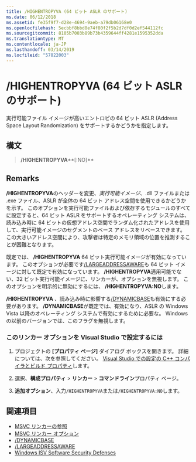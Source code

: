 ```yaml
---
title: /HIGHENTROPYVA (64 ビット ASLR のサポート)
ms.date: 06/12/2018
ms.assetid: fe35f9f7-d28e-4694-9aeb-a79db06168e0
ms.openlocfilehash: 5ecbbf8bbd8e74f80f2f5b2d7df0d2ef544112fc
ms.sourcegitcommit: 8105b7003b89b73b4359644ff4281e1595352dda
ms.translationtype: MT
ms.contentlocale: ja-JP
ms.lasthandoff: 03/14/2019
ms.locfileid: "57822003"
---
```

# <a name="highentropyva-support-64-bit-aslr"></a>/HIGHENTROPYVA (64 ビット ASLR のサポート)

実行可能ファイル イメージが高いエントロピの 64 ビット ASLR (Address Space Layout Randomization) をサポートするかどうかを指定します。

## <a name="syntax"></a>構文

> **/HIGHENTROPYVA****[:NO]**

## <a name="remarks"></a>Remarks

**/HIGHENTROPYVA**のヘッダーを変更、*実行可能イメージ*、.dll ファイルまたは .exe ファイル、ASLR が全体の 64 ビット アドレス空間を使用できるかどうかを示す。 このオプションを実行可能ファイルおよび依存するモジュールのすべてに設定すると、64 ビット ASLR をサポートするオペレーティング システムは、読み込み時に 64 ビットの仮想アドレス空間でランダム化されたアドレスを使用して、実行可能イメージのセグメントのベース アドレスをリベースできます。 この大きいアドレス空間により、攻撃者は特定のメモリ領域の位置を推測することが困難となります。

既定では、 **/HIGHENTROPYVA** 64 ビット実行可能イメージが有効になっています。 このオプションが必要です[/LARGEADDRESSAWARE](largeaddressaware-handle-large-addresses.md)も 64 ビット イメージに対して既定で有効になっています。 **/HIGHENTROPYVA**適用可能でない、32 ビット実行可能イメージに、リンカーが、オプションを無視します。 このオプションを明示的に無効にするには、 **/HIGHENTROPYVA:NO**します。

**/HIGHENTROPYVA** 、読み込み時に影響する[/DYNAMICBASE](dynamicbase-use-address-space-layout-randomization.md)も有効にする必要があります。 **/DYNAMICBASE**が既定では、有効になり、ASLR の Windows Vista 以降のオペレーティング システムで有効にするために必要な。 Windows の以前のバージョンでは、このフラグを無視します。

### <a name="to-set-this-linker-option-in-visual-studio"></a>このリンカー オプションを Visual Studio で設定するには

1. プロジェクトの **[プロパティ ページ]** ダイアログ ボックスを開きます。 詳細については、次を参照してください。 [Visual Studio での設定の C++ コンパイラとビルド プロパティ](../working-with-project-properties.md)します。

1. 選択、**構成プロパティ** > **リンカー** > **コマンドライン**プロパティ ページ。

1. **追加オプション**、入力`/HIGHENTROPYVA`または`/HIGHENTROPYVA:NO`します。

## <a name="see-also"></a>関連項目

- [MSVC リンカーの参照](linking.md)
- [MSVC リンカー オプション](linker-options.md)
- [/DYNAMICBASE](dynamicbase-use-address-space-layout-randomization.md)
- [/LARGEADDRESSAWARE](largeaddressaware-handle-large-addresses.md)
- [Windows ISV Software Security Defenses](https://msdn.microsoft.com/library/bb430720.aspx)
